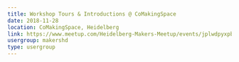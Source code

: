 ```yaml
---
title: Workshop Tours & Introductions @ CoMakingSpace
date: 2018-11-28
location: CoMakingSpace, Heidelberg
link: https://www.meetup.com/Heidelberg-Makers-Meetup/events/jplwdpyxpblc/
usergroup: makershd
type: usergroup
---
```

